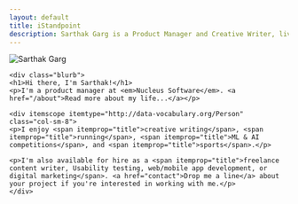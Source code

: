 ```yaml
---
layout: default
title: iStandpoint
description: Sarthak Garg is a Product Manager and Creative Writer, living and working in Delhi NCR India.
---
```

<!-- <div class="jumbotron"> -->
<div class="row marketing">
	<div class="col-sm-4">
	<img  class="img-circle avatar" alt="Sarthak Garg" src="iStandpoint/assets/images/Profile_Pic-277x300.jpg">
	</div>
	
	<div class="blurb">
	<h1>Hi there, I'm Sarthak!</h1>
	<p>I'm a product manager at <em>Nucleus Software</em>. <a href="/about">Read more about my life...</a></p>
</div><!-- /.blurb -->
	
	
	<div itemscope itemtype="http://data-vocabulary.org/Person" class="col-sm-8">
	<p>I enjoy <span itemprop="title">creative writing</span>, <span itemprop="title">running</span>, <span itemprop="title">ML & AI competitions</span>, and <span itemprop="title">sports</span>.</p>
	
	<p>I'm also available for hire as a <span itemprop="title">freelance content writer, Usability testing, web/mobile app development, or digital marketing</span>. <a href="contact">Drop me a line</a> about your project if you're interested in working with me.</p>
	</div>
</div>
<!--</div>-->
